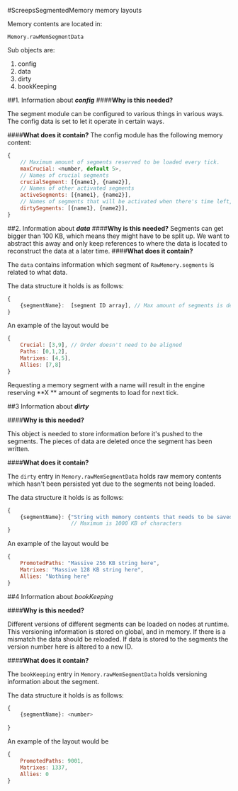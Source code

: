 #ScreepsSegmentedMemory memory layouts

Memory contents are located in:

    Memory.rawMemSegmentData
    
Sub objects are:
 1. config
 2. data
 3. dirty
 4. bookKeeping

  
##1. Information about ***config***
####**Why is this needed?**

The segment module can be configured to various things in various ways. The config data is set to let it operate in certain ways.

####**What does it contain?**
The config module has the following memory content:
```javascript
{
    // Maximum amount of segments reserved to be loaded every tick.
    maxCrucial: <number, default 5>, 
    // Names of crucial segments
    crucialSegment: [{name1}, {name2}],
    // Names of other activated segments
    activeSegments: [{name1}, {name2}],
    // Names of segments that will be activated when there's time left, to store dirty data.
    dirtySegments: [{name1}, {name2}],
}
```

  
##2. Information about ***data***
####**Why is this needed?**
Segments can get bigger than 100 KB, which means they might have to be split up. We want to abstract this away and only keep references to where the data is located to reconstruct the data at a later time.
####**What does it contain?**

The `data` contains information which segment of `RawMemory.segments` is related to what data. 

The data structure it holds is as follows:
```javascript
{
    {segmentName}:  [segment ID array], // Max amount of segments is defined by maxCrucial configuration
}
```
An example of the layout would be

```javascript
{
    Crucial: [3,9], // Order doesn't need to be aligned
    Paths: [0,1,2],
    Matrixes: [4,5],
    Allies: [7,8]
}
```
Requesting a memory segment with a name will result in the engine reserving **X ** amount of segments to load for next tick.


##3 Information about ***dirty***

####**Why is this needed?**

This object is needed to store information before it's pushed to the segments. The pieces of data are deleted once the segment has been written. 

####**What does it contain?**


The `dirty` entry in `Memory.rawMemSegmentData` holds raw memory contents which hasn't been persisted yet due to the segments not being loaded.

The data structure it holds is as follows:
```javascript
{
    {segmentName}: {"String with memory contents that needs to be saved"}
                    // Maximum is 1000 KB of characters
}
```
An example of the layout would be

```javascript
{
    PromotedPaths: "Massive 256 KB string here",
    Matrixes: "Massive 128 KB string here",
    Allies: "Nothing here"
}
```
##4 Information about *bookKeeping*

####**Why is this needed?**

Different versions of different segments can be loaded on nodes at runtime. This versioning information is stored on global, and in memory. If there is a mismatch the data should be reloaded. If data is stored to the segments the version number here is altered to a new ID.

####**What does it contain?**

The `bookKeeping` entry in `Memory.rawMemSegmentData` holds versioning information about the segment.

The data structure it holds is as follows:
```javascript
{
    {segmentName}: <number>
                    
}
```
An example of the layout would be

```javascript
{
    PromotedPaths: 9001,
    Matrixes: 1337,
    Allies: 0
}
```